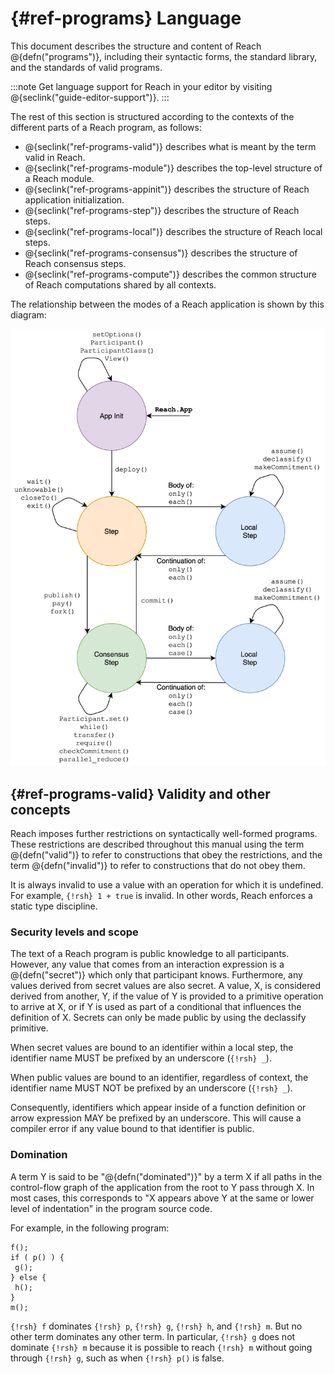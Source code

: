 # {#ref-programs} Language

This document describes the structure and content of Reach @{defn("programs")}, including
their syntactic forms,
the standard library,
and the standards of valid programs.

:::note
Get language support for Reach in your editor by visiting @{seclink("guide-editor-support")}.
:::


The rest of this section is structured according to the contexts of the different parts of a Reach program, as follows:

+ @{seclink("ref-programs-valid")} describes what is meant by the term valid in Reach.
+ @{seclink("ref-programs-module")} describes the top-level structure of a Reach module.
+ @{seclink("ref-programs-appinit")} describes the structure of Reach application initialization.
+ @{seclink("ref-programs-step")} describes the structure of Reach steps.
+ @{seclink("ref-programs-local")} describes the structure of Reach local steps.
+ @{seclink("ref-programs-consensus")} describes the structure of Reach consensus steps.
+ @{seclink("ref-programs-compute")} describes the common structure of Reach computations shared by all contexts.


The relationship between the modes of a Reach application is shown by this diagram:

![](StepDiagram.png)

## {#ref-programs-valid} Validity and other concepts

Reach imposes further restrictions on syntactically well-formed programs.
These restrictions are described throughout this manual using the term @{defn("valid")} to refer to constructions that obey the restrictions,
and the term @{defn("invalid")} to refer to constructions that do not obey them.

It is always invalid to use a value with an operation for which it is undefined.
For example, `{!rsh} 1 + true` is invalid.
In other words, Reach enforces a static type discipline.

### Security levels and scope

The text of a Reach program is public knowledge to all participants.
However, any value that comes from an interaction expression is a @{defn("secret")} which only that participant knows.
Furthermore, any values derived from secret values are also secret.
A value, X, is considered derived from another, Y, if the value of Y is provided to a primitive operation to arrive at X, or if Y is used as part of a conditional that influences the definition of X.
Secrets can only be made public by using the declassify primitive.

When secret values are bound to an identifier
within a local step,
the identifier name MUST be prefixed by an underscore (`{!rsh} _`).

When public values are bound to an identifier,
regardless of context,
the identifier name MUST NOT be prefixed by an underscore (`{!rsh} _`).

Consequently, identifiers which appear inside of a
function definition or arrow expression
MAY be prefixed by an underscore.
This will cause a compiler error if any value bound to that
identifier is public.

### Domination

A term Y is said to be "@{defn("dominated")}" by a term X if all paths in the control-flow graph of the application from the root to Y pass through X.
In most cases, this corresponds to "X appears above Y at the same or lower level of indentation" in the program source code.

For example, in the following program:

```reach
f();
if ( p() ) {
 g();
} else {
 h();
}
m();
```


`{!rsh} f` dominates `{!rsh} p`, `{!rsh} g`, `{!rsh} h`, and `{!rsh} m`.
But no other term dominates any other term.
In particular, `{!rsh} g` does not dominate `{!rsh} m` because it is possible to reach `{!rsh} m` without going through `{!rsh} g`, such as when `{!rsh} p()` is false.







